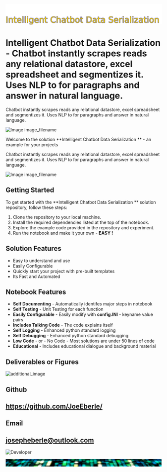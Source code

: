 
![Image image_filename](solution_sign.png)

# Intelligent Chatbot Data Serialization  - Chatbot instantly scrapes reads any relational datastore, excel spreadsheet and segmentizes it. Uses NLP to for paragraphs and answer in natural language.  
Chatbot instantly scrapes reads any relational datastore, excel spreadsheet and segmentizes it. Uses NLP to for paragraphs and answer in natural language.  

![Image image_filename](code.png)

Welcome to the solution **Intelligent Chatbot Data Serialization ** - an example for your projects

Chatbot instantly scrapes reads any relational datastore, excel spreadsheet and segmentizes it. Uses NLP to for paragraphs and answer in natural language.  

![Image image_filename](sample.png)

## Getting Started
To get started with the **Intelligent Chatbot Data Serialization ** solution repository, follow these steps:
1. Clone the repository to your local machine.
2. Install the required dependencies listed at the top of the notebook.
3. Explore the example code provided in the repository and experiment.
4. Run the notebook and make it your own - **EASY !**
    
## Solution Features
- Easy to understand and use  
- Easily Configurable 
- Quickly start your project with pre-built templates
- Its Fast and Automated

## Notebook Features
- **Self Documenting** - Automatically identifes major steps in notebook 
- **Self Testing** - Unit Testing for each function
- **Easily Configurable** - Easily modify with **config.INI** - keyname value pairs
- **Includes Talking Code** - The code explains itself 
- **Self Logging** - Enhanced python standard logging   
- **Self Debugging** - Enhanced python standard debugging
- **Low Code** - or - No Code  - Most solutions are under 50 lines of code
- **Educational** - Includes educational dialogue and background material
    
## Deliverables or Figures
 ![additional_image](joe_logo.png)  <br>
    

## Github    
## https://github.com/JoeEberle/ 

## Email 
## josepheberle@outlook.com 

    
![Developer](developer.png)

![Brand](brand.png)
    